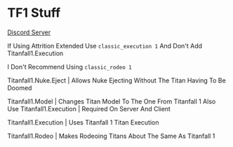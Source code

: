 # TF1 Stuff

[Discord Server](https://discord.gg/9wcEdgRyrs)

If Using Attrition Extended Use `classic_execution 1` And Don't Add Titanfall1.Execution

I Don't Recommend Using `classic_rodeo 1`

Titanfall1.Nuke.Eject | Allows Nuke Ejecting Without The Titan Having To Be Doomed

Titanfall1.Model | Changes Titan Model To The One From Titanfall 1 Also Use Titanfall1.Execution | Required On Server And Client

Titanfall1.Execution | Uses Titanfall 1 Titan Execution

Titanfall1.Rodeo | Makes Rodeoing Titans About The Same As Titanfall 1